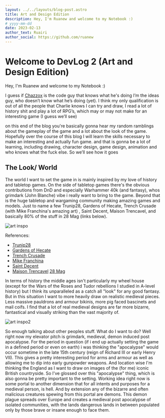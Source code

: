 ```yaml
---
layout: ../../layouts/blog-post.astro
title: Art and Design Edition
description: Hey, I'm Ruanew and welcome to my Notebook :)
# yyyy-mm-dd
date: 2023-02-13
author_text: Ruairi
author_social: https://github.com/ruanew
---
```


# Welcome to DevLog 2 (Art and Design Edition)

Hey, I'm Ruanew and welcome to my Notebook :)

I guess if [Chazzox](https://chazzox.uk/) is the code guy that knows what he's doing
I’m the ideas guy, who doesn’t know what he’s doing (yet). I think my only
qualification is out of all the people that Charlie knows I can try and draw, I read
a lot of history shit and play a lot of RPG’s, which may or may not make for an
interesting game (I guess we’ll see)

on this end of the blog you're basically gonna hear my random ramblings about the
gameplay of the game and a lot about the look of the game. Hopefully over the course
of this blog I will learn the skills necessary to make an interesting and actually
fun game. and that is gonna be a lot of learning, including drawing, character
design, game design, animation and who knows what the fuck else. So we’ll see how it
goes

## The Look/ World

The world I want to set the game in is mainly inspired by my love of history and
tabletop games. On the side of tabletop games there's the obvious contributions from
DnD and especially Warhammer 40k (and fantasy), whos grimdark (John Blanche) vibe i
really want to bring to the game. Beyond that is the huge tabletop and wargaming
community making amazing games and models. Just to name a few Trunip28, Gardens of
Hecate, Trench Crusade (with Mike Franchina's amazing art) , Saint Decent, Maison
Trencavel, and basically 80% of the stuff in 28 Mag (links below).

![art inspo](/blog/ruairi-inspiration-1.webp)

References:

-   [Trunip28](https://www.kickstarter.com/projects/turnip28/turnip28-the-forlorn-hope)
-   [Gardens of Hecate](https://gardensofhecate.com/)
-   [Trench Crusade](https://www.kickstarter.com/projects/brassmonkeygames/trench-crusade-communicant-anti-tank-hunter)
-   [Mike Franchina](https://www.artstation.com/sirfrancisdrake)
-   [Saint Decent](https://www.myminifactory.com/users/SaintDecent)
-   [Maison Trencavel](https://maison-trencavel.com/) [28 Mag](https://28-mag.com/)

In terms of history the middle ages isn't particularly my wheel house (except for the
Wars of the Roses and Tudor rebellions I studied in A-level history) but I think its
unparalleled as a catch all "look" for any good fantasy. But in this situation I want
to more heavily draw on realistic medieval pieces. Less massive pauldrons and armour
bikinis, more pig faced bascinets and mail coifs. I find that a lot of real medieval
designs are far more bizarre, fantastical and visually striking than the vast
majority of.

![art inspo2](/blog/ruairi-inspiration-2.webp)

So enough talking about other peoples stuff. What do I want to do? Well right now my
elevator pitch is grimdark, medieval, demon induced post apocalypse. For the period
in question (if i end up actually setting the game in a defined period or even on
earth) i was thinking the "apocalypse" would occur sometime in the late 15th century
(reign of Richard III or early Henry VII). This gives a pretty interesting period for
arms and armour as well as allowing me to dip into early gunpowder weapons. And
location wise I'm thinking the England as I want to draw on images of the (for me)
iconic British countryside. So I've glossed over this "apocalypse" thing, which is
also gonna be pretty important to the setting. Working idea right now is some portal
to another dimension that for all intents and purposes for a medieval person, is
hell. And by extension any of the bizarre and often malicious creatures spewing from
this portal are demons. This demon plague spreads over Europe and creates a medieval
post apocalypse of isolated communities, with the lands dangerous lands in between
populated only by those brave or insane enough to face them.
